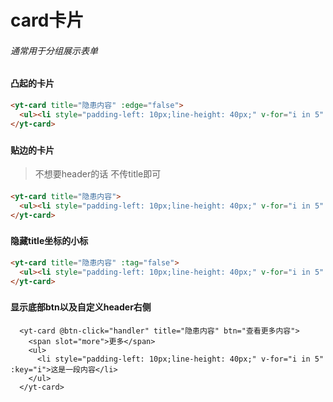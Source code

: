 # card卡片
###### 通常用于分组展示表单
###
#### 凸起的卡片
```html
<yt-card title="隐患内容" :edge="false">
  <ul><li style="padding-left: 10px;line-height: 40px;" v-for="i in 5" :key="i">这是一段内容</li></ul>
</yt-card>
```
###
#### 贴边的卡片
> 不想要header的话  不传title即可
####
```html
<yt-card title="隐患内容">
  <ul><li style="padding-left: 10px;line-height: 40px;" v-for="i in 5" :key="i">这是一段内容</li></ul>
</yt-card>
```
###
#### 隐藏title坐标的小标
```html
<yt-card title="隐患内容" :tag="false">
  <ul><li style="padding-left: 10px;line-height: 40px;" v-for="i in 5" :key="i">这是一段内容</li></ul>
</yt-card>
```
###
#### 显示底部btn以及自定义header右侧
```
  <yt-card @btn-click="handler" title="隐患内容" btn="查看更多内容">
    <span slot="more">更多</span>
    <ul>
      <li style="padding-left: 10px;line-height: 40px;" v-for="i in 5" :key="i">这是一段内容</li>
    </ul>
  </yt-card>
```
